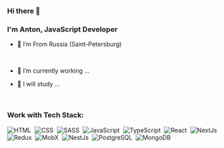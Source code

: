 ### Hi there 👋

### I'm Anton, JavaScript Developer 

- 📍 I’m From Russia (Saint-Petersburg)

</br>

- 🔭 I’m currently working ...

- 🌱 I will study ... 

</br>

### Work with Tech Stack:

![HTML](https://img.shields.io/badge/-HTML-333333?style=flat&logo=HTML5&logoColor=E34F26)&nbsp;
![CSS](https://img.shields.io/badge/-CSS-333333?style=flat&logo=CSS3&logoColor=1572B6)&nbsp;
![SASS](https://img.shields.io/badge/-SASS-333333?style=flat&logo=SASS)&nbsp;
![JavaScript](https://img.shields.io/badge/-JavaScript-333333?style=flat&logo=javascript)&nbsp;
![TypeScript](https://img.shields.io/badge/-TypeScript-333333?style=flat&logo=TypeScript)&nbsp;
![React](https://img.shields.io/badge/-React-333333?style=flat&logo=react)&nbsp;
![NextJs](https://img.shields.io/badge/-NextJs-333333.svg?&style=flat&logo=next.js)&nbsp;
![Redux](https://img.shields.io/badge/-Redux-333333?style=flat&logo=redux)&nbsp;
![MobX](https://img.shields.io/badge/-MobX-333333?style=flat&logo=mobx)&nbsp;
![NestJs](https://img.shields.io/badge/-NextJs-333333.svg?&style=flat&logo=nestjs&logoColor=EE204D)&nbsp;
![PostgreSQL](https://img.shields.io/badge/-PostgreSQL-333333.svg?&style=flat&logo=PostgreSQL)&nbsp;
![MongoDB](https://img.shields.io/badge/-MongoDB-333333.svg?&style=flat&logo=MongoDB)&nbsp;




